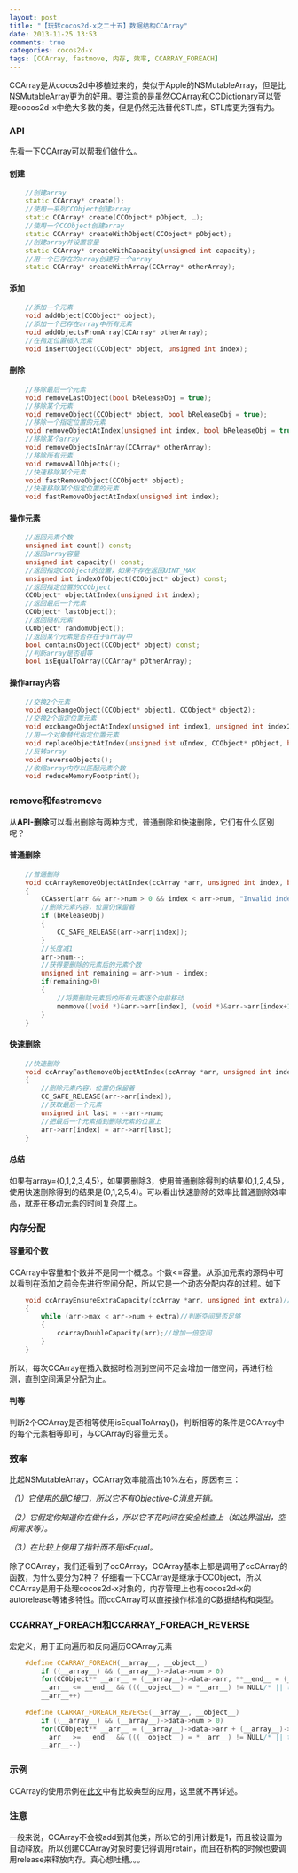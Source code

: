 ```yaml
---
layout: post
title: "【玩转cocos2d-x之二十五】数据结构CCArray"
date: 2013-11-25 13:53
comments: true
categories: cocos2d-x
tags: [CCArray, fastmove, 内存, 效率, CCARRAY_FOREACH]
---
```


CCArray是从cocos2d中移植过来的，类似于Apple的NSMutableArray，但是比NSMutableArray更为的好用。要注意的是虽然CCArray和CCDictionary可以管理cocos2d-x中绝大多数的类，但是仍然无法替代STL库，STL库更为强有力。

### API
先看一下CCArray可以帮我们做什么。

<!-- more -->

#### 创建

``` cpp 创建
    //创建array  
    static CCArray* create();  
    //使用一系列CCObject创建array  
    static CCArray* create(CCObject* pObject, …);  
    //使用一个CCObject创建array  
    static CCArray* createWithObject(CCObject* pObject);  
    //创建array并设置容量  
    static CCArray* createWithCapacity(unsigned int capacity);  
    //用一个已存在的array创建另一个array  
    static CCArray* createWithArray(CCArray* otherArray);  

```

#### 添加

``` cpp 添加
    //添加一个元素  
    void addObject(CCObject* object);  
    //添加一个已存在array中所有元素  
    void addObjectsFromArray(CCArray* otherArray);  
    //在指定位置插入元素  
    void insertObject(CCObject* object, unsigned int index);  

```

#### 删除

``` cpp 删除
    //移除最后一个元素  
    void removeLastObject(bool bReleaseObj = true);  
    //移除某个元素  
    void removeObject(CCObject* object, bool bReleaseObj = true);  
    //移除一个指定位置的元素  
    void removeObjectAtIndex(unsigned int index, bool bReleaseObj = true);  
    //移除某个array  
    void removeObjectsInArray(CCArray* otherArray);  
    //移除所有元素  
    void removeAllObjects();  
    //快速移除某个元素  
    void fastRemoveObject(CCObject* object);  
    //快速移除某个指定位置的元素  
    void fastRemoveObjectAtIndex(unsigned int index);  

```

#### 操作元素

``` cpp 操作元素
    //返回元素个数  
    unsigned int count() const;  
    //返回array容量  
    unsigned int capacity() const;  
    //返回指定CCObject的位置，如果不存在返回UINT_MAX  
    unsigned int indexOfObject(CCObject* object) const;  
    //返回指定位置的CCObject  
    CCObject* objectAtIndex(unsigned int index);  
    //返回最后一个元素  
    CCObject* lastObject();  
    //返回随机元素  
    CCObject* randomObject();  
    //返回某个元素是否存在于array中  
    bool containsObject(CCObject* object) const;  
    //判断array是否相等  
    bool isEqualToArray(CCArray* pOtherArray);  

```

#### 操作array内容

``` cpp 操作array内容
    //交换2个元素  
    void exchangeObject(CCObject* object1, CCObject* object2);  
    //交换2个指定位置元素  
    void exchangeObjectAtIndex(unsigned int index1, unsigned int index2);  
    //用一个对象替代指定位置元素  
    void replaceObjectAtIndex(unsigned int uIndex, CCObject* pObject, bool bReleaseObject = true);  
    //反转array  
    void reverseObjects();  
    //收缩array内存以匹配元素个数  
    void reduceMemoryFootprint();  

```

### remove和fastremove
从**API-删除**可以看出删除有两种方式，普通删除和快速删除，它们有什么区别呢？

#### 普通删除

``` cpp 普通删除
    //普通删除  
    void ccArrayRemoveObjectAtIndex(ccArray *arr, unsigned int index, bool bReleaseObj/* = true*/)  
    {  
    	CCAssert(arr && arr->num > 0 && index < arr->num, "Invalid index. Out of bounds");  
    	//删除元素内容，位置仍保留着  
    	if (bReleaseObj)  
    	{  
    		CC_SAFE_RELEASE(arr->arr[index]);  
    	}  
    	//长度减1  
    	arr->num--;  
    	//获得要删除的元素后的元素个数  
    	unsigned int remaining = arr->num - index;  
    	if(remaining>0)  
    	{  
    		//将要删除元素后的所有元素逐个向前移动  
    		memmove((void *)&arr->arr[index], (void *)&arr->arr[index+1], remaining * sizeof(CCObject*));  
    	}  
    }  

```

#### 快速删除

``` cpp 快速删除
    //快速删除  
    void ccArrayFastRemoveObjectAtIndex(ccArray *arr, unsigned int index)  
    {  
    	//删除元素内容，位置仍保留着  
    	CC_SAFE_RELEASE(arr->arr[index]);  
    	//获取最后一个元素  
    	unsigned int last = --arr->num;  
    	//把最后一个元素插到删除元素的位置上  
    	arr->arr[index] = arr->arr[last];  
    }  

```

#### 总结

如果有array={0,1,2,3,4,5}，如果要删除3，使用普通删除得到的结果{0,1,2,4,5}，使用快速删除得到的结果是{0,1,2,5,4}。可以看出快速删除的效率比普通删除效率高，就差在移动元素的时间复杂度上。

### 内存分配

#### 容量和个数
CCArray中容量和个数并不是同一个概念。个数<=容量。从添加元素的源码中可以看到在添加之前会先进行空间分配，所以它是一个动态分配内存的过程。如下

``` cpp 内存分配
    void ccArrayEnsureExtraCapacity(ccArray *arr, unsigned int extra)//确保有额外的空间  
    {  
    	while (arr->max < arr->num + extra)//判断空间是否足够  
    	{  
    		ccArrayDoubleCapacity(arr);//增加一倍空间  
    	}  
    }  

```

所以，每次CCArray在插入数据时检测到空间不足会增加一倍空间，再进行检测，直到空间满足分配为止。

#### 判等

判断2个CCArray是否相等使用isEqualToArray()，判断相等的条件是CCArray中的每个元素相等即可，与CCArray的容量无关。

### 效率
比起NSMutableArray，CCArray效率能高出10%左右，原因有三：

*（1）它使用的是C接口，所以它不有Objective-C消息开销。*

*（2）它假定你知道你在做什么，所以它不花时间在安全检查上（如边界溢出，空间需求等）。*

*（3）在比较上使用了指针而不是isEqual。*

除了CCArray，我们还看到了ccCArray，CCArray基本上都是调用了ccCArray的函数，为什么要分为2种？
仔细看一下CCArray是继承于CCObject，所以CCArray是用于处理cocos2d-x对象的，内存管理上也有cocos2d-x的autorelease等诸多特性。而ccCArray可以直接操作标准的C数据结构和类型。

### CCARRAY_FOREACH和CCARRAY_FOREACH_REVERSE
宏定义，用于正向遍历和反向遍历CCArray元素

``` cpp 正反向遍历CCArray
	#define CCARRAY_FOREACH(__array__, __object__)                                                                         \  
    	if ((__array__) && (__array__)->data->num > 0)                                                                     \  
    	for(CCObject** __arr__ = (__array__)->data->arr, **__end__ = (__array__)->data->arr + (__array__)->data->num-1;    \  
    	__arr__ <= __end__ && (((__object__) = *__arr__) != NULL/* || true*/);                                             \  
    	__arr__++)  
  
	#define CCARRAY_FOREACH_REVERSE(__array__, __object__)                                                                  \  
    	if ((__array__) && (__array__)->data->num > 0)                                                                      \  
    	for(CCObject** __arr__ = (__array__)->data->arr + (__array__)->data->num-1, **__end__ = (__array__)->data->arr;     \  
    	__arr__ >= __end__ && (((__object__) = *__arr__) != NULL/* || true*/);                                              \  
    	__arr__--)  

```

### 示例
CCArray的使用示例在[此文](http://blog.csdn.net/jackystudio/article/details/11917875)中有比较典型的应用，这里就不再详述。

### 注意
一般来说，CCArray不会被add到其他类，所以它的引用计数是1，而且被设置为自动释放。所以创建CCArray对象时要记得调用retain，而且在析构的时候也要调用release来释放内存。真心想吐槽。。。
